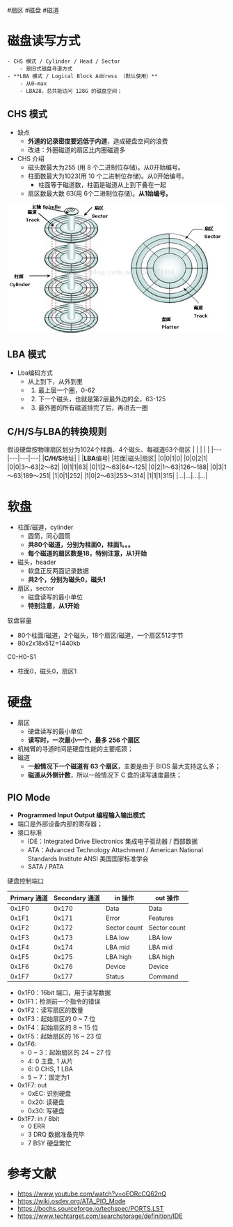 #扇区 #磁盘 #磁道

# 磁盘读写方式
	- CHS 模式 / Cylinder / Head / Sector
		- 是旧式磁盘寻道方式
	- **LBA 模式 / Logical Block Address （默认使用）**
		- 从0–max
		- LBA28，总共能访问 128G 的磁盘空间；
## CHS 模式
- 缺点
	- **外道的记录密度要远低于内道**，造成硬盘空间的浪费
	- 改进：外圈磁道的扇区比内圈磁道多
- CHS 介绍
	- 磁头数最大为255 (用 8 个二进制位存储)。从0开始编号。
	- 柱面数最大为1023(用 10 个二进制位存储)。从0开始编号。
		- 柱面等于磁道数，柱面是磁道从上到下叠在一起
	- 扇区数最大数 63(用 6个二进制位存储)。**从1始编号。**

![](../photo/Pasted%20image%2020230825173949.png)

## LBA 模式
- Lba编码方式
	- 从上到下，从外到里
	- 1. 最上层一个圈，0-62
	- 2. 下一个磁头，也就是第2层最外边的全，63-125
	- 3. 最外圈的所有磁道排完了后，再进去一圈
## C/H/S与LBA的转换规则
假设硬盘按物理扇区划分为1024个柱面、4个磁头、每磁道63个扇区
|   |   |   |   |
|---|---|---|---|
|**C/H/S**地址|   |   |**LBA**编号|
|柱面|磁头|扇区|
|0|0|1|0|
|0|0|2|1|
|0|0|3～63|2～62|
|0|1|1|63|
|0|1|2～63|64～125|
|0|2|1～63|126～188|
|0|3|1～63|189～251|
|1|0|1|252|
|1|0|2～63|253～314|
|1|1|1|315|
|…|…|…|…|
# 软盘
- 柱面/磁道，cylinder
	- 圆筒，同心圆筒
	- **共80个磁道，分别为柱面0，柱面1。。。**
	- **每个磁道的扇区数是18，特别注意，从1开始**
- 磁头，header
	- 软盘正反两面记录数据
	- **共2个，分别为磁头0，磁头1** 
- 扇区，sector
	- 磁盘读写的最小单位
	- **特别注意，从1开始**

软盘容量
- 80个柱面/磁道，2个磁头，18个扇区/磁道，一个扇区512字节
- 80x2x18x512=1440kb

C0-H0-S1
- 柱面0，磁头0，扇区1

# 硬盘
- 扇区
	- 硬盘读写的最小单位
	- **读写时，一次最小一个，最多 256 个扇区**
- 机械臂的寻道时间是硬盘性能的主要瓶颈；
- 磁道
	- **一般情况下一个磁道有 63 个扇区**，主要是由于 BIOS 最大支持这么多；
	- **磁道从外侧计数**，所以一般情况下 C 盘的读写速度最快；

## PIO Mode
- **Programmed Input Output 编程输入输出模式**
- 端口是外部设备内部的寄存器；
- 接口标准
	- IDE：Integrated Drive Electronics 集成电子驱动器 / 西部数据
	- ATA：Advanced Technology Attachment  / American National Standards Institute ANSI 美国国家标准学会
	- SATA / PATA

硬盘控制端口  

| Primary 通道            | Secondary 通道 | in 操作      | out 操作     |
| ----------------------- | -------------- | ------------ | ------------ |
| 0x1F0                   | 0x170          | Data         | Data         |
| 0x1F1                   | 0x171          | Error        | Features     |
| 0x1F2                   | 0x172          | Sector count | Sector count |
| 0x1F3                   | 0x173          | LBA low      | LBA low      |
| 0x1F4                   | 0x174          | LBA mid      | LBA mid      |
| 0x1F5                   | 0x175          | LBA high     | LBA high     |
| 0x1F6                   | 0x176          | Device       | Device       |
| 0x1F7                   | 0x177          | Status       | Command      |

- 0x1F0：16bit 端口，用于读写数据
- 0x1F1：检测前一个指令的错误
- 0x1F2：读写扇区的数量
- 0x1F3：起始扇区的 0 ~ 7 位
- 0x1F4：起始扇区的 8 ~ 15 位
- 0x1F5：起始扇区的 16 ~ 23 位
- 0x1F6:
    - 0 ~ 3：起始扇区的 24 ~ 27 位
    - 4: 0 主盘, 1 从片
    - 6: 0 CHS, 1 LBA
    - 5 ~ 7：固定为1
- 0x1F7: out
    - 0xEC: 识别硬盘
    - 0x20: 读硬盘
    - 0x30: 写硬盘
- 0x1F7: in / 8bit
    - 0 ERR
    - 3 DRQ 数据准备完毕
    - 7 BSY 硬盘繁忙

# 参考文献
- <https://www.youtube.com/watch?v=oEORcCQ62nQ>
- <https://wiki.osdev.org/ATA_PIO_Mode>
- <https://bochs.sourceforge.io/techspec/PORTS.LST>
- <https://www.techtarget.com/searchstorage/definition/IDE>
